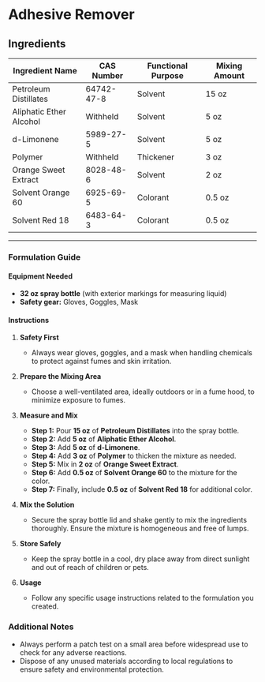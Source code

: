 # Adhesive Remover

## Ingredients

| Ingredient Name         | CAS Number | Functional Purpose | Mixing Amount |
| ----------------------- | ---------- | ------------------ | ------------- |
| Petroleum Distillates   | 64742-47-8 | Solvent            | 15 oz         |
| Aliphatic Ether Alcohol | Withheld   | Solvent            | 5 oz          |
| d-Limonene              | 5989-27-5  | Solvent            | 5 oz          |
| Polymer                 | Withheld   | Thickener          | 3 oz          |
| Orange Sweet Extract    | 8028-48-6  | Solvent            | 2 oz          |
| Solvent Orange 60       | 6925-69-5  | Colorant           | 0.5 oz        |
| Solvent Red 18          | 6483-64-3  | Colorant           | 0.5 oz        |

---

### Formulation Guide

#### Equipment Needed

- **32 oz spray bottle** (with exterior markings for measuring liquid)
- **Safety gear:** Gloves, Goggles, Mask

#### Instructions

1. **Safety First**

   - Always wear gloves, goggles, and a mask when handling chemicals to protect against fumes and skin irritation.

2. **Prepare the Mixing Area**

   - Choose a well-ventilated area, ideally outdoors or in a fume hood, to minimize exposure to fumes.

3. **Measure and Mix**

   - **Step 1:** Pour **15 oz** of **Petroleum Distillates** into the spray bottle.
   - **Step 2:** Add **5 oz** of **Aliphatic Ether Alcohol**.
   - **Step 3:** Add **5 oz** of **d-Limonene**.
   - **Step 4:** Add **3 oz** of **Polymer** to thicken the mixture as needed.
   - **Step 5:** Mix in **2 oz** of **Orange Sweet Extract**.
   - **Step 6:** Add **0.5 oz** of **Solvent Orange 60** to the mixture for the color.
   - **Step 7:** Finally, include **0.5 oz** of **Solvent Red 18** for additional color.

4. **Mix the Solution**

   - Secure the spray bottle lid and shake gently to mix the ingredients thoroughly. Ensure the mixture is homogeneous and free of lumps.

5. **Store Safely**

   - Keep the spray bottle in a cool, dry place away from direct sunlight and out of reach of children or pets.

6. **Usage**

   - Follow any specific usage instructions related to the formulation you created.

### Additional Notes

- Always perform a patch test on a small area before widespread use to check for any adverse reactions.
- Dispose of any unused materials according to local regulations to ensure safety and environmental protection.
